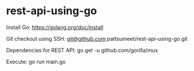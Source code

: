 # rest-api-using-go

Install Go:
https://golang.org/doc/install


Git checkout using SSH:
git@github.com:pattsumeet/rest-api-using-go.git

Dependencies for REST API:
go get -u github.com/gorilla/mux

Execute:
go run main.go
